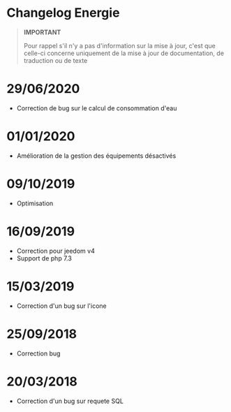 # Changelog Energie

>**IMPORTANT**
>
>Pour rappel s'il n'y a pas d'information sur la mise à jour, c'est que celle-ci concerne uniquement de la mise à jour de documentation, de traduction ou de texte

# 29/06/2020

- Correction de bug sur le calcul de consommation d'eau

# 01/01/2020

- Amélioration de la gestion des équipements désactivés

# 09/10/2019

- Optimisation

# 16/09/2019

- Correction pour jeedom v4
- Support de php 7.3

# 15/03/2019

- Correction d'un bug sur l'icone

# 25/09/2018

- Correction bug

# 20/03/2018

-  Correction d'un bug sur requete SQL
